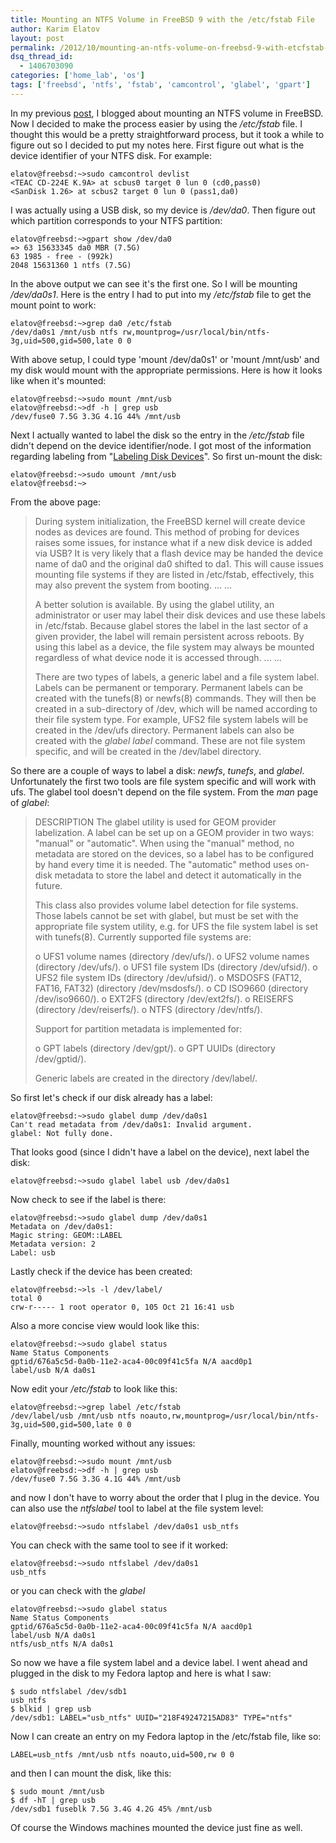 ```yaml
---
title: Mounting an NTFS Volume in FreeBSD 9 with the /etc/fstab File
author: Karim Elatov
layout: post
permalink: /2012/10/mounting-an-ntfs-volume-on-freebsd-9-with-etcfstab-file/
dsq_thread_id:
  - 1406703090
categories: ['home_lab', 'os']
tags: ['freebsd', 'ntfs', 'fstab', 'camcontrol', 'glabel', 'gpart']
---
```


In my previous [post](/2012/10/mounting-an-ntfs-disk-in-write-mode-in-freebsd-9/), I blogged about mounting an NTFS volume in FreeBSD. Now I decided to make the process easier by using the */etc/fstab* file. I thought this would be a pretty straightforward process, but it took a while to figure out so I decided to put my notes here. First figure out what is the device identifier of your NTFS disk. For example:


	elatov@freebsd:~>sudo camcontrol devlist
	<TEAC CD-224E K.9A> at scbus0 target 0 lun 0 (cd0,pass0)
	<SanDisk 1.26> at scbus2 target 0 lun 0 (pass1,da0)


I was actually using a USB disk, so my device is */dev/da0*. Then figure out which partition corresponds to your NTFS partition:


	elatov@freebsd:~>gpart show /dev/da0
	=> 63 15633345 da0 MBR (7.5G)
	63 1985 - free - (992k)
	2048 15631360 1 ntfs (7.5G)


In the above output we can see it's the first one. So I will be mounting */dev/da0s1*. Here is the entry I had to put into my */etc/fstab* file to get the mount point to work:


	elatov@freebsd:~>grep da0 /etc/fstab
	/dev/da0s1 /mnt/usb ntfs rw,mountprog=/usr/local/bin/ntfs-3g,uid=500,gid=500,late 0 0


With above setup, I could type 'mount /dev/da0s1' or 'mount /mnt/usb' and my disk would mount with the appropriate permissions. Here is how it looks like when it's mounted:


	elatov@freebsd:~>sudo mount /mnt/usb
	elatov@freebsd:~>df -h | grep usb
	/dev/fuse0 7.5G 3.3G 4.1G 44% /mnt/usb


Next I actually wanted to label the disk so the entry in the */etc/fstab* file didn't depend on the device identifier/node. I got most of the information regarding labeling from "[Labeling Disk Devices](http://www.freebsd.org/doc/handbook/geom-glabel.html)". So first un-mount the disk:


	elatov@freebsd:~>sudo umount /mnt/usb
	elatov@freebsd:~>


From the above page:

> During system initialization, the FreeBSD kernel will create device nodes as devices are found. This method of probing for devices raises some issues, for instance what if a new disk device is added via USB? It is very likely that a flash device may be handed the device name of da0 and the original da0 shifted to da1. This will cause issues mounting file systems if they are listed in /etc/fstab, effectively, this may also prevent the system from booting.
> ...
> ...
>
> A better solution is available. By using the glabel utility, an administrator or user may label their disk devices and use these labels in /etc/fstab. Because glabel stores the label in the last sector of a given provider, the label will remain persistent across reboots. By using this label as a device, the file system may always be mounted regardless of what device node it is accessed through.
> ...
> ...
>
> There are two types of labels, a generic label and a file system label. Labels can be permanent or temporary. Permanent labels can be created with the tunefs(8) or newfs(8) commands. They will then be created in a sub-directory of /dev, which will be named according to their file system type. For example, UFS2 file system labels will be created in the /dev/ufs directory. Permanent labels can also be created with the *glabel label* command. These are not file system specific, and will be created in the /dev/label directory.

So there are a couple of ways to label a disk: *newfs*, *tunefs*, and *glabel*. Unfortunately the first two tools are file system specific and will work with ufs. The glabel tool doesn't depend on the file system. From the *man* page of *glabel*:

> DESCRIPTION
> The glabel utility is used for GEOM provider labelization. A label can
> be set up on a GEOM provider in two ways: "manual" or "automatic".
> When using the "manual" method, no metadata are stored on the devices,
> so a label has to be configured by hand every time it is needed. The
> "automatic" method uses on-disk metadata to store the label and detect
> it automatically in the future.
>
> This class also provides volume label detection for file systems. Those
> labels cannot be set with glabel, but must be set with the appropriate
> file system utility, e.g. for UFS the file system label is set with
> tunefs(8). Currently supported file systems are:
>
> o UFS1 volume names (directory /dev/ufs/).
> o UFS2 volume names (directory /dev/ufs/).
> o UFS1 file system IDs (directory /dev/ufsid/).
> o UFS2 file system IDs (directory /dev/ufsid/).
> o MSDOSFS (FAT12, FAT16, FAT32) (directory /dev/msdosfs/).
> o CD ISO9660 (directory /dev/iso9660/).
> o EXT2FS (directory /dev/ext2fs/).
> o REISERFS (directory /dev/reiserfs/).
> o NTFS (directory /dev/ntfs/).
>
> Support for partition metadata is implemented for:
>
> o GPT labels (directory /dev/gpt/).
> o GPT UUIDs (directory /dev/gptid/).
>
> Generic labels are created in the directory /dev/label/.

So first let's check if our disk already has a label:


	elatov@freebsd:~>sudo glabel dump /dev/da0s1
	Can't read metadata from /dev/da0s1: Invalid argument.
	glabel: Not fully done.


That looks good (since I didn't have a label on the device), next label the disk:


	elatov@freebsd:~>sudo glabel label usb /dev/da0s1


Now check to see if the label is there:


	elatov@freebsd:~>sudo glabel dump /dev/da0s1
	Metadata on /dev/da0s1:
	Magic string: GEOM::LABEL
	Metadata version: 2
	Label: usb


Lastly check if the device has been created:


	elatov@freebsd:~>ls -l /dev/label/
	total 0
	crw-r----- 1 root operator 0, 105 Oct 21 16:41 usb


Also a more concise view would look like this:


	elatov@freebsd:~>sudo glabel status
	Name Status Components
	gptid/676a5c5d-0a0b-11e2-aca4-00c09f41c5fa N/A aacd0p1
	label/usb N/A da0s1


Now edit your */etc/fstab* to look like this:


	elatov@freebsd:~>grep label /etc/fstab
	/dev/label/usb /mnt/usb ntfs noauto,rw,mountprog=/usr/local/bin/ntfs-3g,uid=500,gid=500,late 0 0


Finally, mounting worked without any issues:


	elatov@freebsd:~>sudo mount /mnt/usb
	elatov@freebsd:~>df -h | grep usb
	/dev/fuse0 7.5G 3.3G 4.1G 44% /mnt/usb


and now I don't have to worry about the order that I plug in the device. You can also use the *ntfslabel* tool to label at the file system level:


	elatov@freebsd:~>sudo ntfslabel /dev/da0s1 usb_ntfs


You can check with the same tool to see if it worked:


	elatov@freebsd:~>sudo ntfslabel /dev/da0s1
	usb_ntfs


or you can check with the *glabel*


	elatov@freebsd:~>sudo glabel status
	Name Status Components
	gptid/676a5c5d-0a0b-11e2-aca4-00c09f41c5fa N/A aacd0p1
	label/usb N/A da0s1
	ntfs/usb_ntfs N/A da0s1


So now we have a file system label and a device label. I went ahead and plugged in the disk to my Fedora laptop and here is what I saw:


	$ sudo ntfslabel /dev/sdb1
	usb_ntfs
	$ blkid | grep usb
	/dev/sdb1: LABEL="usb_ntfs" UUID="218F49247215AD83" TYPE="ntfs"


Now I can create an entry on my Fedora laptop in the /etc/fstab file, like so:


	LABEL=usb_ntfs /mnt/usb ntfs noauto,uid=500,rw 0 0


and then I can mount the disk, like this:


	$ sudo mount /mnt/usb
	$ df -hT | grep usb
	/dev/sdb1 fuseblk 7.5G 3.4G 4.2G 45% /mnt/usb


Of course the Windows machines mounted the device just fine as well.

